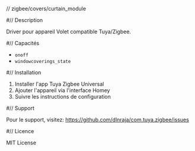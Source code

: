 // zigbee/covers/curtain_module

#// Description

Driver pour appareil Volet compatible Tuya/Zigbee.

#// Capacités

- `onoff`
- `windowcoverings_state`

#// Installation

1. Installer l'app Tuya Zigbee Universal
2. Ajouter l'appareil via l'interface Homey
3. Suivre les instructions de configuration

#// Support

Pour le support, visitez: https://github.com/dlnraja/com.tuya.zigbee/issues

#// Licence

MIT License
